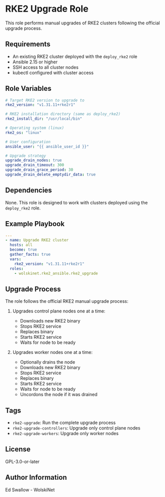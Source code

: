 # RKE2 Upgrade Role

This role performs manual upgrades of RKE2 clusters following the official upgrade process.

## Requirements

- An existing RKE2 cluster deployed with the `deploy_rke2` role
- Ansible 2.15 or higher
- SSH access to all cluster nodes
- kubectl configured with cluster access

## Role Variables

```yaml
# Target RKE2 version to upgrade to
rke2_version: "v1.31.11+rke2r1"

# RKE2 installation directory (same as deploy_rke2)
rke2_install_dir: "/usr/local/bin"

# Operating system (linux)
rke2_os: "linux"

# User configuration
ansible_user: "{{ ansible_user_id }}"

# Upgrade strategy
upgrade_drain_nodes: true
upgrade_drain_timeout: 300
upgrade_drain_grace_period: 30
upgrade_drain_delete_emptydir_data: true
```

## Dependencies

None. This role is designed to work with clusters deployed using the `deploy_rke2` role.

## Example Playbook

```yaml
---
- name: Upgrade RKE2 cluster
  hosts: all
  become: true
  gather_facts: true
  vars:
    rke2_version: "v1.31.11+rke2r1"
  roles:
    - wolskinet.rke2_ansible.rke2_upgrade
```

## Upgrade Process

The role follows the official RKE2 manual upgrade process:

1. Upgrades control plane nodes one at a time:
   - Downloads new RKE2 binary
   - Stops RKE2 service
   - Replaces binary
   - Starts RKE2 service
   - Waits for node to be ready

2. Upgrades worker nodes one at a time:
   - Optionally drains the node
   - Downloads new RKE2 binary
   - Stops RKE2 service
   - Replaces binary
   - Starts RKE2 service
   - Waits for node to be ready
   - Uncordons the node if it was drained

## Tags

- `rke2-upgrade`: Run the complete upgrade process
- `rke2-upgrade-controllers`: Upgrade only control plane nodes
- `rke2-upgrade-workers`: Upgrade only worker nodes

## License

GPL-3.0-or-later

## Author Information

Ed Swallow - WolskiNet